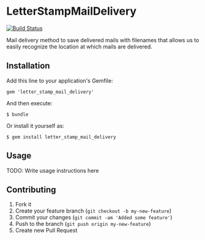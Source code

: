 # LetterStampMailDelivery

[![Build Status](https://secure.travis-ci.org/mrkn/letter_stamp_mail_delivery.png?branch=master)](http://travis-ci.org/mrkn/letter_stamp_mail_delivery)

Mail delivery method to save delivered mails with filenames that allows us to easily recognize the location at which mails are delivered.

## Installation

Add this line to your application's Gemfile:

    gem 'letter_stamp_mail_delivery'

And then execute:

    $ bundle

Or install it yourself as:

    $ gem install letter_stamp_mail_delivery

## Usage

TODO: Write usage instructions here

## Contributing

1. Fork it
2. Create your feature branch (`git checkout -b my-new-feature`)
3. Commit your changes (`git commit -am 'Added some feature'`)
4. Push to the branch (`git push origin my-new-feature`)
5. Create new Pull Request
